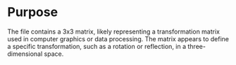 # Purpose
The file contains a 3x3 matrix, likely representing a transformation matrix used in computer graphics or data processing. The matrix appears to define a specific transformation, such as a rotation or reflection, in a three-dimensional space.
